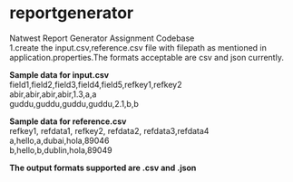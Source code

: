 # reportgenerator
Natwest Report Generator Assignment Codebase<br>
1.create the input.csv,reference.csv file with filepath as mentioned in application.properties.The formats acceptable are csv and json currently.

**Sample data for input.csv**
<br>field1,field2,field3,field4,field5,refkey1,refkey2
<br>abir,abir,abir,abir,1.3,a,a
<br>guddu,guddu,guddu,guddu,2.1,b,b

**Sample data for reference.csv**
<br>refkey1, refdata1, refkey2, refdata2, refdata3,refdata4
<br>a,hello,a,dubai,hola,89046
<br>b,hello,b,dublin,hola,89049

**The output formats supported are .csv and .json**
